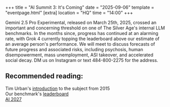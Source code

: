 +++
title = "AI Summit 3: It's Coming"
date = "2025-09-06"
template = "eventpage.html"
[extra]
location = "HQ"
time = "14:00"
+++

Gemini 2.5 Pro Experimental, released on March 25th, 2025, crossed an important and concerning threshold on one of The Silver Age's internal LLM benchmarks.
In the months since, progress has continued at an alarming rate, with Grok 4 currently topping the leaderboard above our estimate of an average person's performance.
We will meet to discuss forecasts of future progress and associated risks, including psychosis, human disempowerment, mass unemployment, ASI takeover, and accelerated social decay.
DM us on Instagram or text 484-800-2275 for the address.

## Recommended reading:
Tim Urban's [introduction](https://waitbutwhy.com/2015/01/artificial-intelligence-revolution-1.html) to the subject from 2015<br>
Our benchmark's [leaderboard](https://pennheretic.substack.com/p/a-partial-starburst-llm-leaderboard)<br>
[AI 2027](https://ai-2027.com/)
